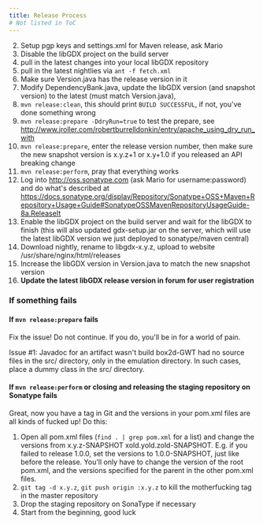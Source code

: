 ```yaml
---
title: Release Process
# Not listed in ToC
---
```

2. Setup pgp keys and settings.xml for Maven release, ask Mario
1. Disable the libGDX project on the build server
3. pull in the latest changes into your local libGDX repository
4. pull in the latest nightlies via `ant -f fetch.xml`
1. Make sure Version.java has the release version in it
10. Modify DependencyBank.java, update the libGDX version (and snapshot version) to the latest (must match Version.java),
5. `mvn release:clean`, this should print `BUILD SUCCESSFUL`, if not, you've done something wrong
6. `mvn release:prepare -DdryRun=true` to test the prepare, see http://www.jroller.com/robertburrelldonkin/entry/apache_using_dry_run_with
7. `mvn release:prepare`, enter the release version number, then make sure the new snapshot version is x.y.z+1 or x.y+1.0 if you released an API breaking change
8. `mvn release:perform`, pray that everything works
9. Log into http://oss.sonatype.com (ask Mario for username:password) and do what's described at https://docs.sonatype.org/display/Repository/Sonatype+OSS+Maven+Repository+Usage+Guide#SonatypeOSSMavenRepositoryUsageGuide-8a.ReleaseIt
11. Enable the libGDX project on the build server and wait for the libGDX to finish (this will also updated gdx-setup.jar on the server, which will use the latest libGDX version we just deployed to sonatype/maven central)
12. Download nightly, rename to libgdx-x.y.z, upload to website /usr/share/nginx/html/releases
13. Increase the libGDX version in Version.java to match the new snapshot version
14. **Update the latest libGDX release version in forum for user registration**

### If something fails
#### If `mvn release:prepare` fails
Fix the issue! Do not continue. If you do, you'll be in for a world of pain.

Issue #1: Javadoc for an artifact wasn't build
box2d-GWT had no source files in the src/ directory, only in the emulation directory. In such cases, place a dummy class in the src/ directory.

#### If `mvn release:perform` or closing and releasing the staging repository on Sonatype fails
Great, now you have a tag in Git and the versions in your pom.xml files are all kinds of fucked up! Do this:

1. Open all pom.xml files (`find . | grep pom.xml` for a list) and change the versions from x.y.z-SNAPSHOT xold.yold.zold-SNAPSHOT. E.g. if you failed to release 1.0.0, set the versions to 1.0.0-SNAPSHOT, just like before the release. You'll only have to change the version of the root pom.xml, and the versions specified for the parent in the other pom.xml files.
2. `git tag -d x.y.z`, `git push origin :x.y.z` to kill the motherfucking tag in the master repository
3. Drop the staging repository on SonaType if necessary
4. Start from the beginning, good luck
